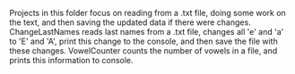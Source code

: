 Projects in this folder focus on reading from a .txt file, doing some work on the text, 
and then saving the updated data if there were changes.
ChangeLastNames reads last names from a .txt file, changes all 'e' and 'a' to 'E' and 'A',
print this change to the console, and then save the file with these changes.
VowelCounter counts the number of vowels in a file, and prints this information to console.
